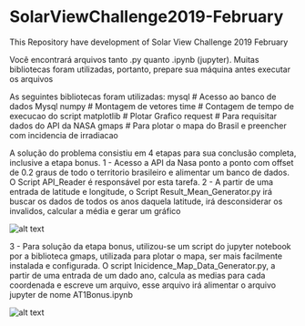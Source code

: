 # SolarViewChallenge2019-February
This Repository have development of Solar View Challenge 2019 February

Você encontrará arquivos tanto .py quanto .ipynb (jupyter).
Muitas bibliotecas foram utilizadas, portanto, prepare sua máquina antes executar os arquivos

As seguintes bibliotecas foram utilizadas:
mysql # Acesso ao banco de dados Mysql
numpy # Montagem de vetores
time # Contagem de tempo de execucao do script
matplotlib # Plotar Grafico
request # Para requisitar dados do API da NASA
gmaps # Para plotar o mapa do Brasil e preencher com incidencia de irradiacao

A solução do problema consistiu em 4 etapas para sua conclusão completa, inclusive a etapa bonus.
1 - Acesso a API da Nasa ponto a ponto com offset de 0.2 graus de todo o territorio brasileiro e alimentar um banco de dados. O Script API_Reader é responsável por esta tarefa.
2 - A partir de uma entrada de latitude e longitude, o Script Result_Mean_Generator.py irá buscar os dados de todos os anos daquela latitude, irá desconsiderar os invalidos, calcular a média e gerar um gráfico

![alt text](http://url/to/img.png)

3 - Para solução da etapa bonus, utilizou-se um script do jupyter notebook por a biblioteca gmaps, utilizada para plotar o mapa, ser mais facilmente instalada e configurada. O script Inicidence_Map_Data_Generator.py, a partir de uma entrada de um dado ano, calcula as medias para cada coordenada e escreve um arquivo, esse arquivo irá alimentar o arquivo jupyter de nome AT1Bonus.ipynb

![alt text](http://url/to/img.png)

